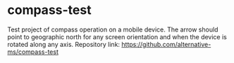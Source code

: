 # compass-test
Test project of compass operation on a mobile device. The arrow should point to geographic north for any screen orientation and when the device is rotated along any axis.
Repository link: https://github.com/alternative-ms/compass-test
